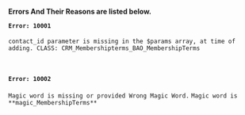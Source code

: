 **Errors And Their Reasons are listed below.**


**`Error: 10001`**
<br /><br />
`contact_id parameter is missing in the $params array, at time of adding. CLASS: CRM_Membershipterms_BAO_MembershipTerms`
<br /><br /><br />



**`Error: 10002`**
<br /><br />
`Magic word is missing or provided Wrong Magic Word.`
`Magic word is **magic_MembershipTerms**`
<br />